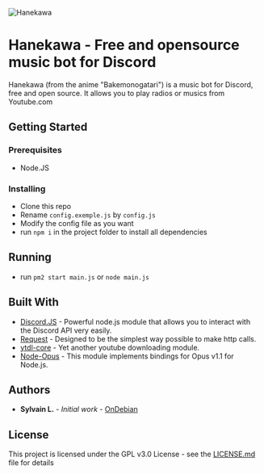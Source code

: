![Hanekawa](https://i.imgur.com/pgOdBgP.png)
# Hanekawa - Free and opensource music bot for Discord

Hanekawa (from the anime "Bakemonogatari") is a music bot for Discord, free and open source. It allows you to play radios or musics from Youtube.com

## Getting Started

### Prerequisites

- Node.JS

### Installing

- Clone this repo
- Rename `config.exemple.js` by `config.js`
- Modify the config file as you want
- run `npm i` in the project folder to install all dependencies

## Running

- run `pm2 start main.js` or `node main.js`

## Built With

* [Discord.JS](https://discord.js.org/) - Powerful node.js module that allows you to interact with the Discord API very easily.
* [Request](https://github.com/request/request) - Designed to be the simplest way possible to make http calls.
* [ytdl-core](https://github.com/fent/node-ytdl-core) - Yet another youtube downloading module.
* [Node-Opus](https://github.com/Rantanen/node-opus) - This module implements bindings for Opus v1.1 for Node.js.

## Authors

* **Sylvain L.** - *Initial work* - [OnDebian](https://github.com/OnDebian)

## License

This project is licensed under the GPL v3.0 License - see the [LICENSE.md](LICENSE.md) file for details